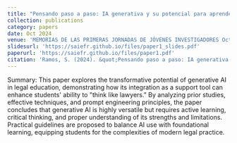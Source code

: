 ```yaml
---
title: "Pensando paso a paso: IA generativa y su potencial para aprender Derecho"
collection: publications
category: papers
date: Oct 2024
venue: 'MEMORIAS DE LAS PRIMERAS JORNADAS DE JÓVENES INVESTIGADORES Octubre | 2024 https://ucema.edu.ar/sites/default/files/2025-02/Memorias_JJI_2024.pdf'
slidesurl: 'https://saiefr.github.io/files/paper1_slides.pdf'
paperurl: 'https://saiefr.github.io/files/paper1.pdf'
citation: 'Ramos, S. (2024). &quot;Pensando paso a paso: IA generativa y su potencial para aprender Derecho.&quot; <i>MEMORIAS DE LAS PRIMERAS JORNADAS DE JÓVENES INVESTIGADORES Octubre | 2024</i>.'
---
```

Summary: This paper explores the transformative potential of generative AI in legal education, demonstrating how its integration as a support tool can enhance students' ability to "think like lawyers." By analyzing prior studies, effective techniques, and prompt engineering principles, the paper concludes that generative AI is highly versatile but requires active learning, critical thinking, and proper understanding of its strengths and limitations. Practical guidelines are proposed to balance AI use with foundational learning, equipping students for the complexities of modern legal practice. 

